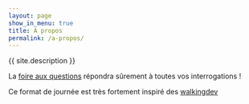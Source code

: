 ```yaml
---
layout: page
show_in_menu: true
title: A propos
permalink: /a-propos/
---
```


{{ site.description }}

La [foire aux questions](/faq) répondra sûrement à toutes vos interrogations !

Ce format de journée est très fortement inspiré des [walkingdev](http://walkingdev.fr/)
